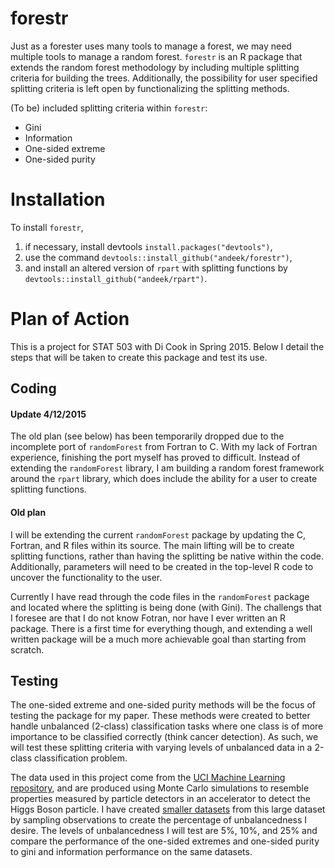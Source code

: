 # forestr

Just as a forester uses many tools to manage a forest, we may need multiple tools to manage a random forest. `forestr` is an R package that extends the random forest methodology by including multiple splitting criteria for building the trees. Additionally, the possibility for user specified splitting criteria is left open by functionalizing the splitting methods.

(To be) included splitting criteria within `forestr`:
- Gini
- Information
- One-sided extreme
- One-sided purity

# Installation

To install `forestr`, 

1. if necessary, install devtools `install.packages("devtools")`,
1. use the command `devtools::install_github("andeek/forestr")`,
2. and install an altered version of `rpart` with splitting functions by `devtools::install_github("andeek/rpart")`.

# Plan of Action

This is a project for STAT 503 with Di Cook in Spring 2015. Below I detail the steps that will be taken to create this package and test its use.

## Coding

#### Update 4/12/2015

The old plan (see below) has been temporarily dropped due to the incomplete port of `randomForest` from Fortran to C. With my lack of Fortran experience, finishing the port myself has proved to difficult. Instead of extending the `randomForest` library, I am building a random forest framework around the `rpart` library, which does include the ability for a user to create splitting functions.

#### Old plan

I will be extending the current `randomForest` package by updating the C, Fortran, and R files within its source. The main lifting will be to create splitting functions, rather than having the splitting be native within the code. Additionally, parameters will need to be created in the top-level R code to uncover the functionality to the user.

Currently I have read through the code files in the `randomForest` package and located where the splitting is being done (with Gini). The challengs that I foresee are that I do not know Fotran, nor have I ever written an R package. There is a first time for everything though, and extending a well written package will be a much more achievable goal than starting from scratch.

## Testing

The one-sided extreme and one-sided purity methods will be the focus of testing the package for my paper. These methods were created to better handle unbalanced (2-class) classification tasks where one class is of more importance to be classified correctly (think cancer detection). As such, we will test these splitting criteria with varying levels of unbalanced data in a 2-class classification problem. 

The data used in this project come from the [UCI Machine Learning repository](http://archive.ics.uci.edu/ml/), and are produced using Monte Carlo simulations to resemble properties measured by particle detectors in an accelerator to detect the Higgs Boson particle. I have created [smaller datasets](https://github.com/andeek/forestr/tree/master/data) from this large dataset by sampling observations to create the percentage of unbalancedness I desire. The levels of unbalancedness I will test are 5%, 10%, and 25% and compare the performance of the one-sided extremes and one-sided purity to gini and information performance on the same datasets.

